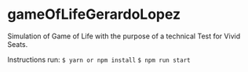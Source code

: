 # gameOfLifeGerardoLopez
Simulation of Game of Life with the purpose of a technical Test for Vivid Seats.

Instructions
    run:
        `$ yarn or npm install`
        `$ npm run start`
